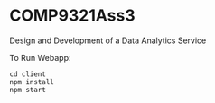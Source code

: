 # COMP9321Ass3
Design and Development of a Data Analytics Service

To Run Webapp:

    cd client
    npm install
    npm start 

